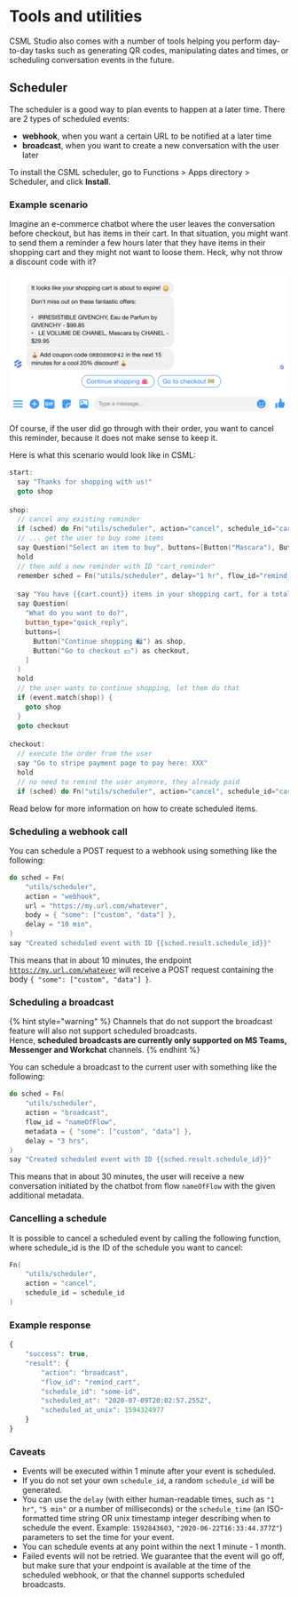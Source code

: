 # Tools and utilities

CSML Studio also comes with a number of tools helping you perform day-to-day tasks such as generating QR codes, manipulating dates and times, or scheduling conversation events in the future.

## Scheduler

The scheduler is a good way to plan events to happen at a later time. There are 2 types of scheduled events:

* **webhook**, when you want a certain URL to be notified at a later time
* **broadcast**, when you want to create a new conversation with the user later

To install the CSML scheduler, go to Functions &gt; Apps directory &gt; Scheduler, and click **Install**.

### Example scenario

Imagine an e-commerce chatbot where the user leaves the conversation before checkout, but has items in their cart. In that situation, you might want to send them a reminder a few hours later that they have items in their shopping cart and they might not want to loose them. Heck, why not throw a discount code with it?

![](../../../.gitbook/assets/image%20%2814%29.png)

Of course, if the user did go through with their order, you want to cancel this reminder, because it does not make sense to keep it.

Here is what this scenario would look like in CSML:

```cpp
start:
  say "Thanks for shopping with us!"
  goto shop

shop:
  // cancel any existing reminder
  if (sched) do Fn("utils/scheduler", action="cancel", schedule_id="cart_reminder")
  // ... get the user to buy some items
  say Question("Select an item to buy", buttons=[Button("Mascara"), Button("Perfume")])
  hold
  // then add a new reminder with ID "cart_reminder"
  remember sched = Fn("utils/scheduler", delay="1 hr", flow_id="remind_cart", schedule_id="cart_reminder")
  
  say "You have {{cart.count}} items in your shopping cart, for a total of ${{cart.total}}"
  say Question(
    "What do you want to do?",
    button_type="quick_reply",
    buttons=[
      Button("Continue shopping 🛍") as shop,
      Button("Go to checkout 💵") as checkout,
    ]
  )
  hold
  // the user wants to continue shopping, let them do that
  if (event.match(shop)) {
    goto shop
  }
  goto checkout

checkout:
  // execute the order from the user
  say "Go to stripe payment page to pay here: XXX"
  hold
  // no need to remind the user anymore, they already paid
  if (sched) do Fn("utils/scheduler", action="cancel", schedule_id="cart_reminder")
```

Read below for more information on how to create scheduled items.

### Scheduling a webhook call

You can schedule a POST request to a webhook using something like the following:

```cpp
do sched = Fn(
    "utils/scheduler",
    action = "webhook",
    url = "https://my.url.com/whatever",
    body = { "some": ["custom", "data"] },
    delay = "10 min",
)
say "Created scheduled event with ID {{sched.result.schedule_id}}"
```

This means that in about 10 minutes, the endpoint [`https://my.url.com/whatever`](https://my.url.com/whatever) will receive a POST request containing the body `{ "some": ["custom", "data"] }`.

### Scheduling a broadcast

{% hint style="warning" %}
Channels that do not support the broadcast feature will also not support scheduled broadcasts.  
Hence, **scheduled broadcasts are currently only supported on MS Teams, Messenger and Workchat** channels.
{% endhint %}

You can schedule a broadcast to the current user with something like the following:

```cpp
do sched = Fn(
    "utils/scheduler",
    action = "broadcast",
    flow_id = "nameOfFlow",
    metadata = { "some": ["custom", "data"] },
    delay = "3 hrs",
)
say "Created scheduled event with ID {{sched.result.schedule_id}}"
```

This means that in about 30 minutes, the user will receive a new conversation initiated by the chatbot from flow `nameOfFlow` with the given additional metadata.

### Cancelling a schedule

It is possible to cancel a scheduled event by calling the following function, where schedule\_id is the ID of the schedule you want to cancel:

```cpp
Fn(
    "utils/scheduler",
    action = "cancel",
    schedule_id = schedule_id
)
```

### Example response

```javascript
{
    "success": true,
    "result": {
        "action": "broadcast",
        "flow_id": "remind_cart",
        "schedule_id": "some-id",
        "scheduled_at": "2020-07-09T20:02:57.255Z",
        "scheduled_at_unix": 1594324977
    }
}
```

### Caveats

* Events will be executed within 1 minute after your event is scheduled.
* If you do not set your own `schedule_id`, a random `schedule_id` will be generated.
* You can use the `delay` \(with either human-readable times, such as `"1 hr"`, `"5 min"` or a number of milliseconds\) or the `schedule_time` \(an ISO-formatted time string OR unix timestamp integer describing when to schedule the event. Example: `1592843603`, `"2020-06-22T16:33:44.377Z"`\) parameters to set the time for your event.
* You can schedule events at any point within the next 1 minute - 1 month.
* Failed events will not be retried. We guarantee that the event will go off, but make sure that your endpoint is available at the time of the scheduled webhook, or that the channel supports scheduled broadcasts.

### 

